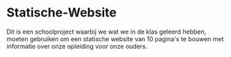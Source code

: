 # Statische-Website
Dit is een schoolproject waarbij we wat we in de klas geleerd hebben, moeten gebruiken om een statische website van 10 pagina's te bouwen met informatie over onze opleiding voor onze ouders.
